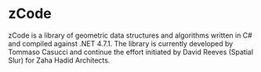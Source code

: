 # zCode
zCode is a library of geometric data structures and algorithms written in C# and compiled against .NET 4.7.1.
The library is currently developed by Tommaso Casucci and continue the effort initiated by David Reeves (Spatial Slur) for Zaha Hadid Architects. 
